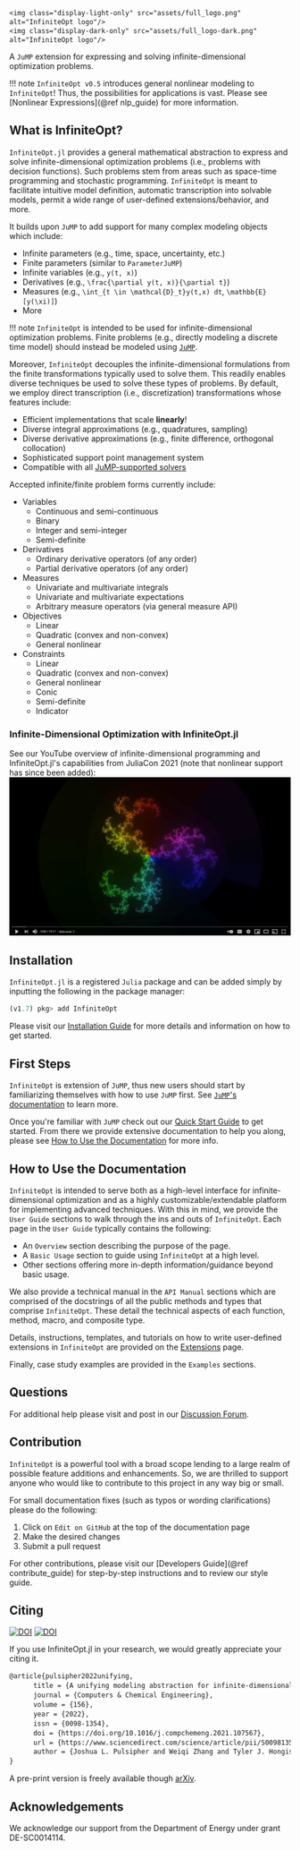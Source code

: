 ```@raw html
<img class="display-light-only" src="assets/full_logo.png" alt="InfiniteOpt logo"/>
<img class="display-dark-only" src="assets/full_logo-dark.png" alt="InfiniteOpt logo"/>
```

A `JuMP` extension for expressing and solving infinite-dimensional optimization 
problems.

!!! note
    `InfiniteOpt v0.5` introduces general nonlinear modeling to `InfiniteOpt`! 
    Thus, the possibilities for applications is vast. Please see 
    [Nonlinear Expressions](@ref nlp_guide) for more information.

## What is InfiniteOpt?
`InfiniteOpt.jl` provides a general mathematical abstraction to express and solve 
infinite-dimensional optimization problems (i.e., problems with decision 
functions). Such problems stem from areas such as space-time programming and 
stochastic programming. `InfiniteOpt` is meant to facilitate intuitive model 
definition, automatic transcription into solvable models, permit a wide range 
of user-defined extensions/behavior, and more. 

It builds upon `JuMP` to add support for many complex modeling objects which 
include:
- Infinite parameters (e.g., time, space, uncertainty, etc.)
- Finite parameters (similar to `ParameterJuMP`)
- Infinite variables (e.g., ``y(t, x)``)
- Derivatives (e.g., ``\frac{\partial y(t, x)}{\partial t}``)
- Measures (e.g., ``\int_{t \in \mathcal{D}_t}y(t,x) dt``, ``\mathbb{E}[y(\xi)]``)
- More

!!! note 
    `InfiniteOpt` is intended to be used for infinite-dimensional optimization 
    problems. Finite problems (e.g., directly modeling a discrete time model) 
    should instead be modeled using [`JuMP`](https://jump.dev/JuMP.jl/stable/).

Moreover, `InfiniteOpt` decouples the infinite-dimensional formulations from the 
finite transformations typically used to solve them. This readily enables diverse 
techniques be used to solve these types of problems. By default, we employ 
direct transcription (i.e., discretization) transformations whose features 
include:
- Efficient implementations that scale **linearly**!
- Diverse integral approximations (e.g., quadratures, sampling)
- Diverse derivative approximations (e.g., finite difference, orthogonal 
  collocation)
- Sophisticated support point management system
- Compatible with all [JuMP-supported solvers](https://jump.dev/JuMP.jl/v1/installation/#Supported-solvers)

Accepted infinite/finite problem forms currently include:
- Variables
    - Continuous and semi-continuous
    - Binary
    - Integer and semi-integer
    - Semi-definite
- Derivatives
    - Ordinary derivative operators (of any order)
    - Partial derivative operators (of any order)
- Measures
    - Univariate and multivariate integrals 
    - Univariate and multivariate expectations 
    - Arbitrary measure operators (via general measure API)
- Objectives
    - Linear
    - Quadratic (convex and non-convex)
    - General nonlinear
- Constraints
    - Linear
    - Quadratic (convex and non-convex)
    - General nonlinear
    - Conic
    - Semi-definite
    - Indicator

### Infinite-Dimensional Optimization with InfiniteOpt.jl
See our YouTube overview of infinite-dimensional programming and InfiniteOpt.jl's 
capabilities from JuliaCon 2021 (note that nonlinear support has since been added): 
[![youtube](assets/youtube.PNG)](https://www.youtube.com/watch?v=z03Fjvz90os&t=1s "Infinite-Dimensional Optimization with InfiniteOpt.jl")

## Installation
`InfiniteOpt.jl` is a registered `Julia` package and can be added simply by 
inputting the following in the package manager:
```julia
(v1.7) pkg> add InfiniteOpt
```
Please visit our [Installation Guide](@ref) for more details and information
on how to get started.

## First Steps 
`InfiniteOpt` is extension of `JuMP`, thus new users should start by 
familiarizing themselves with how to use `JuMP` first. See 
[`JuMP`'s documentation](https://jump.dev/JuMP.jl/v1/) to learn more.

Once you're familiar with `JuMP` check out our [Quick Start Guide](@ref) to get 
started. From there we provide extensive documentation to help you along, please 
see [How to Use the Documentation](@ref) for more info.

## How to Use the Documentation
`InfiniteOpt` is intended to serve both as a high-level interface for 
infinite-dimensional optimization and as a highly customizable/extendable 
platform for implementing advanced techniques. With this in mind, we provide the 
`User Guide` sections to walk through the ins and outs of `InfiniteOpt`. Each 
page in the `User Guide` typically contains the following:
- An `Overview` section describing the purpose of the page.
- A `Basic Usage` section to guide using `InfiniteOpt` at a high level.
- Other sections offering more in-depth information/guidance beyond basic usage.

We also provide a technical manual in the `API Manual` sections which are 
comprised of the docstrings of all the public methods and types that comprise 
`InfiniteOpt`. These detail the technical aspects of each function, method, macro, 
and composite type.

Details, instructions, templates, and tutorials on how to write user-defined 
extensions in `InfiniteOpt` are provided on the [Extensions](@ref) page.

Finally, case study examples are provided in the `Examples` sections.

## Questions
For additional help please visit and post in our 
[Discussion Forum](https://github.com/pulsipher/InfiniteOpt.jl/discussions).

## Contribution
`InfiniteOpt` is a powerful tool with a broad scope lending to a large realm of 
possible feature additions and enhancements. So, we are thrilled to support 
anyone who would like to contribute to this project in any way big or small.

For small documentation fixes (such as typos or wording clarifications) please 
do the following:
1. Click on `Edit on GitHub` at the top of the documentation page
2. Make the desired changes
3. Submit a pull request

For other contributions, please visit our 
[Developers Guide](@ref contribute_guide) for step-by-step instructions and to 
review our style guide.

## Citing
[![DOI](https://img.shields.io/badge/Elsevier-CompChemEng%3A107567-yellow.svg)](https://doi.org/10.1016/j.compchemeng.2021.107567) 
[![DOI](https://img.shields.io/badge/math.OC-arXiv%3A2106.12689-B31B1B.svg)](https://arxiv.org/abs/2106.12689)

If you use InfiniteOpt.jl in your research, we would greatly appreciate your 
citing it.
```latex
@article{pulsipher2022unifying,
      title = {A unifying modeling abstraction for infinite-dimensional optimization},
      journal = {Computers & Chemical Engineering},
      volume = {156},
      year = {2022},
      issn = {0098-1354},
      doi = {https://doi.org/10.1016/j.compchemeng.2021.107567},
      url = {https://www.sciencedirect.com/science/article/pii/S0098135421003458},
      author = {Joshua L. Pulsipher and Weiqi Zhang and Tyler J. Hongisto and Victor M. Zavala},
}
```
A pre-print version is freely available though [arXiv](https://arxiv.org/abs/2106.12689).

## Acknowledgements
We acknowledge our support from the Department of Energy under grant 
DE-SC0014114.
